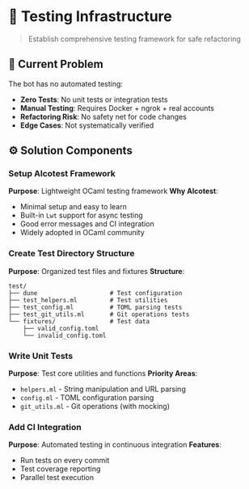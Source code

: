 # :test_tube: Testing Infrastructure

> Establish comprehensive testing framework for safe refactoring

## :microscope: Current Problem

The bot has no automated testing:
- **Zero Tests**: No unit tests or integration tests
- **Manual Testing**: Requires Docker + ngrok + real accounts
- **Refactoring Risk**: No safety net for code changes
- **Edge Cases**: Not systematically verified

## :gear: Solution Components

### Setup Alcotest Framework
**Purpose**: Lightweight OCaml testing framework
**Why Alcotest**:
- Minimal setup and easy to learn
- Built-in `Lwt` support for async testing
- Good error messages and CI integration
- Widely adopted in OCaml community

### Create Test Directory Structure
**Purpose**: Organized test files and fixtures
**Structure**:
```
test/
├── dune                    # Test configuration
├── test_helpers.ml         # Test utilities
├── test_config.ml          # TOML parsing tests
├── test_git_utils.ml       # Git operations tests
└── fixtures/               # Test data
    ├── valid_config.toml
    └── invalid_config.toml
```

### Write Unit Tests
**Purpose**: Test core utilities and functions
**Priority Areas**:
- `helpers.ml` - String manipulation and URL parsing
- `config.ml` - TOML configuration parsing
- `git_utils.ml` - Git operations (with mocking)

### Add CI Integration
**Purpose**: Automated testing in continuous integration
**Features**:
- Run tests on every commit
- Test coverage reporting
- Parallel test execution
